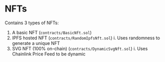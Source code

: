 # NFTs

Contains 3 types of NFTs:

1. A basic NFT (`contracts/BasicNft.sol`)
2. IPFS hosted NFT (`contracts/RandomIpfsNft.sol`)
   i. Uses randomness to generate a unique NFT
3. SVG NFT (100% on-chain) (`contracts/DynamicSvgNft.sol`)
   i. Uses Chainlink Price Feed to be dynamic
